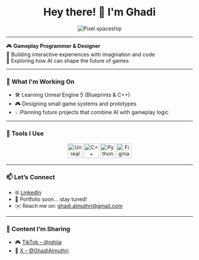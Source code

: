 <h1 align="center">Hey there! 👾 I'm Ghadi</h1>
<p align="center">
  <img src="https://media4.giphy.com/media/v1.Y2lkPTc5MGI3NjExZzE0dGsxandtbHlxYjVpNXkxZzVvdzdmeWQ4dGd3ZWVpcjVmMDkxdyZlcD12MV9pbnRlcm5hbF9naWZfYnlfaWQmY3Q9Zw/pVGsAWjzvXcZW4ZBTE/giphy.gif"  alt="Pixel spaceship">  
  
</p>

---

🎮 **Gameplay Programmer & Designer**  
🚀 Building interactive experiences with imagination and code  
🧠 Exploring how AI can shape the future of games

---

### 🧩 What I'm Working On

- 🛠 Learning Unreal Engine 5 (Blueprints & C++)
- 🎮 Designing small game systems and prototypes
- 💡 Planning future projects that combine AI with gameplay logic

---

### 🧰 Tools I Use
<p align="center">
  <img src="https://cdn.jsdelivr.net/gh/devicons/devicon/icons/unrealengine/unrealengine-original.svg" width="40" alt="Unreal Engine" />
  <img src="https://cdn.jsdelivr.net/gh/devicons/devicon/icons/cplusplus/cplusplus-original.svg" width="40" alt="C++" />
  <img src="https://cdn.jsdelivr.net/gh/devicons/devicon/icons/python/python-original.svg" width="40" alt="Python" />
  <img src="https://cdn.jsdelivr.net/gh/devicons/devicon/icons/figma/figma-original.svg" width="40" alt="Figma" />
</p>

---

### 📫 Let’s Connect

- 🌐 [LinkedIn](https//:www.linkedin.com/in/ghadialmuthri)  
- 🎨 Portfolio soon... stay tuned!  
- ✉️ Reach me on: ghadi.almuthri@gmail.com

---

### 🎥 Content I’m Sharing

- 🎮 [TikTok – @ighiia](https://www.tiktok.com/@ighiia) 
- 💬 [X – @GhadiAlmuthri](https://x.com/GhadiAlmuthri)
